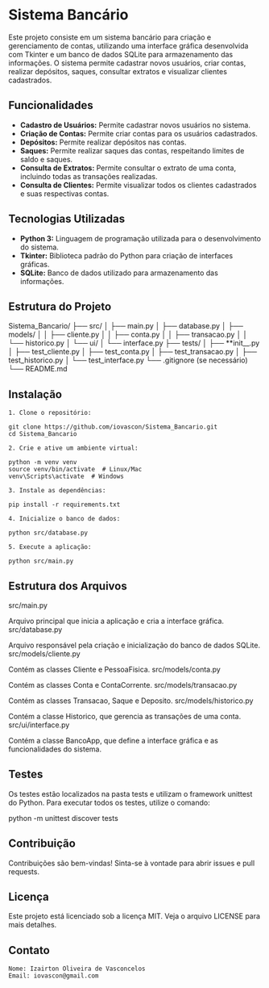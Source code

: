 # Sistema Bancário

Este projeto consiste em um sistema bancário para criação e gerenciamento de contas, utilizando uma interface gráfica desenvolvida com Tkinter e um banco de dados SQLite para armazenamento das informações. O sistema permite cadastrar novos usuários, criar contas, realizar depósitos, saques, consultar extratos e visualizar clientes cadastrados.

## Funcionalidades

- **Cadastro de Usuários:** Permite cadastrar novos usuários no sistema.
- **Criação de Contas:** Permite criar contas para os usuários cadastrados.
- **Depósitos:** Permite realizar depósitos nas contas.
- **Saques:** Permite realizar saques das contas, respeitando limites de saldo e saques.
- **Consulta de Extratos:** Permite consultar o extrato de uma conta, incluindo todas as transações realizadas.
- **Consulta de Clientes:** Permite visualizar todos os clientes cadastrados e suas respectivas contas.

## Tecnologias Utilizadas

- **Python 3:** Linguagem de programação utilizada para o desenvolvimento do sistema.
- **Tkinter:** Biblioteca padrão do Python para criação de interfaces gráficas.
- **SQLite:** Banco de dados utilizado para armazenamento das informações.

## Estrutura do Projeto

Sistema_Bancario/
├── src/
│   ├── main.py
│   ├── database.py
│   ├── models/
│   │   ├── cliente.py
│   │   ├── conta.py
│   │   ├── transacao.py
│   │   └── historico.py
│   └── ui/
│       └── interface.py
├── tests/
│   ├── **init__.py
│   ├── test_cliente.py
│   ├── test_conta.py
│   ├── test_transacao.py
│   ├── test_historico.py
│   └── test_interface.py
└── .gitignore (se necessário)
└── README.md

## Instalação

    1. Clone o repositório:

    git clone https://github.com/iovascon/Sistema_Bancario.git
    cd Sistema_Bancario

    2. Crie e ative um ambiente virtual:

    python -m venv venv
    source venv/bin/activate  # Linux/Mac
    venv\Scripts\activate  # Windows

    3. Instale as dependências:

    pip install -r requirements.txt

    4. Inicialize o banco de dados:

    python src/database.py

    5. Execute a aplicação:

    python src/main.py

## Estrutura dos Arquivos

src/main.py

Arquivo principal que inicia a aplicação e cria a interface gráfica.
src/database.py

Arquivo responsável pela criação e inicialização do banco de dados SQLite.
src/models/cliente.py

Contém as classes Cliente e PessoaFisica.
src/models/conta.py

Contém as classes Conta e ContaCorrente.
src/models/transacao.py

Contém as classes Transacao, Saque e Deposito.
src/models/historico.py

Contém a classe Historico, que gerencia as transações de uma conta.
src/ui/interface.py

Contém a classe BancoApp, que define a interface gráfica e as funcionalidades do sistema.

## Testes

Os testes estão localizados na pasta tests e utilizam o framework unittest do Python. Para executar todos os testes, utilize o comando:

python -m unittest discover tests

## Contribuição

Contribuições são bem-vindas! Sinta-se à vontade para abrir issues e pull requests.

## Licença

Este projeto está licenciado sob a licença MIT. Veja o arquivo LICENSE para mais detalhes.

## Contato

    Nome: Izairton Oliveira de Vasconcelos
    Email: iovascon@gmail.com
